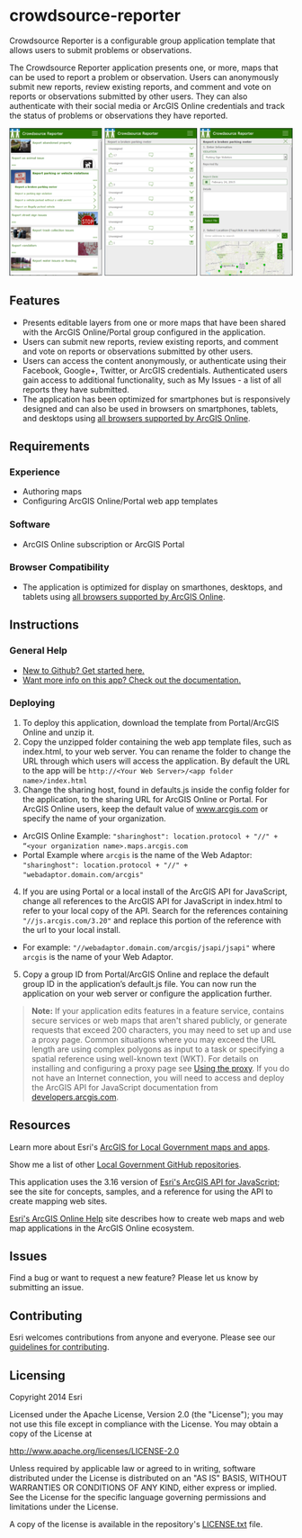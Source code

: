 [Preview]: http://arcgis.com/apps/CrowdsourceReporter/index.html
[Thumbnail]: crowdsource-reporter.png "Crowdsource Reporter"

[supported browsers]: http://doc.arcgis.com/en/arcgis-online/reference/browsers.htm
[New to Github? Get started here.]: http://htmlpreview.github.com/?https://github.com/Esri/esri.github.com/blob/master/help/esri-getting-to-know-github.html
[Want more info on this app? Check out the documentation.]: http://solutions.arcgis.com/local-government/help/crowdsource-reporter/
[ArcGISDesktop]: http://www.esri.com/software/arcgis/arcgis-for-desktop
[ArcGISServer]: http://www.esri.com/software/arcgis/arcgisserver
[LGInfoModel]: http://www.arcgis.com/home/item.html?id=ae175b36c4154dda987127dff879350d
[ArcGIS for Local Government maps and apps]: http://solutions.arcgis.com/local-government
[Local Government GitHub repositories]: http://esri.github.io/#Local-Government
[Esri's ArcGIS API for JavaScript]: http://help.arcgis.com/en/webapi/javascript/arcgis/
[Esri's ArcGIS Online Help]: http://resources.arcgis.com/en/help/arcgisonline/
[guidelines for contributing]: https://github.com/esri/contributing
[LICENSE.txt]: LICENSE.txt

# crowdsource-reporter

Crowdsource Reporter is a configurable group application template that allows users to submit problems or observations.

The Crowdsource Reporter application presents one, or more, maps that can be used to report a problem or observation. Users can anonymously submit new reports, review existing reports, and comment and vote on reports or observations submitted by other users. They can also authenticate with their social media or ArcGIS Online credentials and track the status of problems or observations they have reported.

[![Image of the Constituent Engagement app][Thumbnail]][Preview]

## Features

* Presents editable layers from one or more maps that have been shared with the ArcGIS Online/Portal group configured in the application.
* Users can submit new reports, review existing reports, and comment and vote on reports or observations submitted by other users.
* Users can access the content anonymously, or authenticate using their Facebook, Google+, Twitter, or ArcGIS credentials. Authenticated users gain access to additional functionality, such as My Issues - a list of all reports they have submitted.
* The application has been optimized for smartphones but is responsively designed and can also be used in browsers on smartphones, tablets, and desktops using [all browsers supported by ArcGIS Online][supported browsers].

## Requirements

### Experience

* Authoring maps
* Configuring ArcGIS Online/Portal web app templates

### Software
* ArcGIS Online subscription or ArcGIS Portal

### Browser Compatibility
* The application is optimized for display on smarthones, desktops, and tablets using [all browsers supported by ArcGIS Online][supported browsers].

## Instructions

### General Help
* [New to Github? Get started here.][]
* [Want more info on this app? Check out the documentation.][]

### Deploying

1. To deploy this application, download the template from Portal/ArcGIS Online and unzip it.
2. Copy the unzipped folder containing the web app template files, such as index.html, to your web server. You can rename the folder to change the URL through which users will access the application. By default the URL to the app will be `http://<Your Web Server>/<app folder name>/index.html`
3. Change the sharing host, found in defaults.js inside the config folder for the application, to the sharing URL for ArcGIS Online or Portal. For ArcGIS Online users, keep the default value of www.arcgis.com or specify the name of your organization.
  - ArcGIS Online Example:  `"sharinghost": location.protocol + "//" + “<your organization name>.maps.arcgis.com`
  - Portal Example where `arcgis` is the name of the Web Adaptor: `"sharinghost": location.protocol + "//" + "webadaptor.domain.com/arcgis"`
4. If you are using Portal or a local install of the ArcGIS API for JavaScript, change all references to the ArcGIS API for JavaScript in index.html to refer to your local copy of the API. Search for the references containing `"//js.arcgis.com/3.20"` and replace this portion of the reference with the url to your local install.
  - For example: `"//webadaptor.domain.com/arcgis/jsapi/jsapi"` where `arcgis` is the name of your Web Adaptor.
5. Copy a group ID from Portal/ArcGIS Online and replace the default group ID in the application’s default.js file. You can now run the application on your web server or configure the application further.

> **Note:** If your application edits features in a feature service, contains secure services or web maps that aren't shared publicly, or generate requests that exceed 200 characters, you may need to set up and use a proxy page. Common situations where you may exceed the URL length are using complex polygons as input to a task or specifying a spatial reference using well-known text (WKT). For details on installing and configuring a proxy page see [Using the proxy](https://developers.arcgis.com/javascript/jshelp/ags_proxy.html). If you do not have an Internet connection, you will need to access and deploy the ArcGIS API for JavaScript documentation from [developers.arcgis.com](https://developers.arcgis.com/).

## Resources

Learn more about Esri's [ArcGIS for Local Government maps and apps][].

Show me a list of other [Local Government GitHub repositories][].

This application uses the 3.16 version of [Esri's ArcGIS API for JavaScript][]; see the site for concepts, samples, and a reference for using the API to create mapping web sites.

[Esri's ArcGIS Online Help][] site describes how to create web maps and web map applications in the ArcGIS Online ecosystem.

## Issues

Find a bug or want to request a new feature?  Please let us know by submitting an issue.

## Contributing

Esri welcomes contributions from anyone and everyone. Please see our [guidelines for contributing][].

## Licensing

Copyright 2014 Esri

Licensed under the Apache License, Version 2.0 (the "License"); you may not use this file except in compliance with the License. You may obtain a copy of the License at

   http://www.apache.org/licenses/LICENSE-2.0

Unless required by applicable law or agreed to in writing, software distributed under the License is distributed on an "AS IS" BASIS, WITHOUT WARRANTIES OR CONDITIONS OF ANY KIND, either express or implied. See the License for the specific language governing permissions and limitations under the License.

A copy of the license is available in the repository's [LICENSE.txt][] file.
